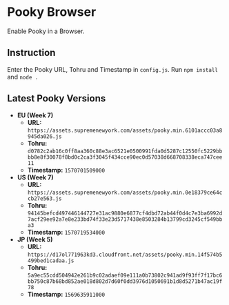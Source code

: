 # Pooky Browser
Enable Pooky in a Browser.

## Instruction
Enter the Pooky URL, Tohru and Timestamp in `config.js`. Run `npm install` and `node .`

## Latest Pooky Versions

* **EU (Week 7)**
  - **URL:** `https://assets.supremenewyork.com/assets/pooky.min.6101accc03a8945da026.js`
  - **Tohru:** `d0782c2ab16c0ff8aa360c88e3ac6521e0500991fda0d5287c12550fc5229bbbb8e8f30078f8bd0c2ca3f3045f434cce90ec0d57038d668708338eca747cee11`
  - **Timestamp:** `1570701509000`
* **US (Week 7)**
  - **URL:** `https://assets.supremenewyork.com/assets/pooky.min.0e18379ce64ccb27e563.js`
  - **Tohru:** `94145befcd497446144727e31ac9880e6877cf4dbd72ab44f0d4c7e3ba6992d7acf29ee92a7e8e233bd74f33e23d5717438e8503284b13799cd3245cf549bba3`
  - **Timestamp:** `1570719534000`
* **JP (Week 5)**
  - **URL:** `https://d17ol771963kd3.cloudfront.net/assets/pooky.min.14f574b5499bed1cadaa.js`
  - **Tohru:** `5a9ec55cdd504942e261b9c02adaef09e111a0b73802c941ad9f93ff7f17bc6bb750c87b68bd852ae018d802d7d60f0dd3976d1050691b1d8d5271b47ac19f78`
  - **Timestamp:** `1569635911000`
